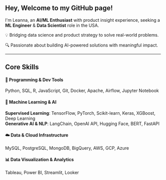 ## Hey, Welcome to my GitHub page!

I'm Leanna, an **AI/ML Enthusiast** with product insight experience, seeking a **ML Engineer** & **Data Scientist** role in the USA.

💡 Bridging data science and product strategy to solve real-world problems.

🔍 Passionate about building AI-powered solutions with meaningful impact.

---

## Core Skills

#### 🚀 Programming & Dev Tools  
Python, SQL, R, JavaScript, Git, Docker, Apache, Airflow, Jupyter Notebook  

#### 🤖 Machine Learning & AI  
**Supervised Learning**: TensorFlow, PyTorch, Scikit-learn, Keras, XGBoost, Deep Learning  
**Generative AI & NLP**: LangChain, OpenAI API, Hugging Face, BERT, FastAPI  

#### ☁️ Data & Cloud Infrastructure  
MySQL, PostgreSQL, MongoDB, BigQuery, AWS, GCP, Azure  

#### 📊 Data Visualization & Analytics  
Tableau, Power BI, Streamlit, Looker  

